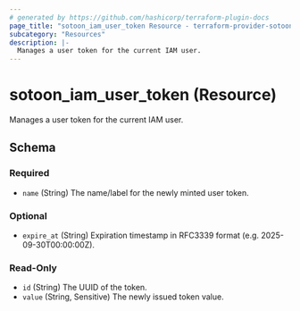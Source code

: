 ```yaml
---
# generated by https://github.com/hashicorp/terraform-plugin-docs
page_title: "sotoon_iam_user_token Resource - terraform-provider-sotoon"
subcategory: "Resources"
description: |-
  Manages a user token for the current IAM user.
---
```


# sotoon_iam_user_token (Resource)

Manages a user token for the current IAM user.



<!-- schema generated by tfplugindocs -->
## Schema

### Required

- `name` (String) The name/label for the newly minted user token.

### Optional

- `expire_at` (String) Expiration timestamp in RFC3339 format (e.g. 2025-09-30T00:00:00Z).

### Read-Only

- `id` (String) The UUID of the token.
- `value` (String, Sensitive) The newly issued token value.
